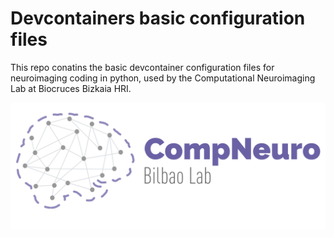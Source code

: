 # Devcontainers basic configuration files
This repo conatins the basic devcontainer configuration files for neuroimaging coding in python, used by the Computational Neuroimaging Lab at Biocruces Bizkaia HRI. 

![compneuro logo](docs/compneuroLogo_r.png)
